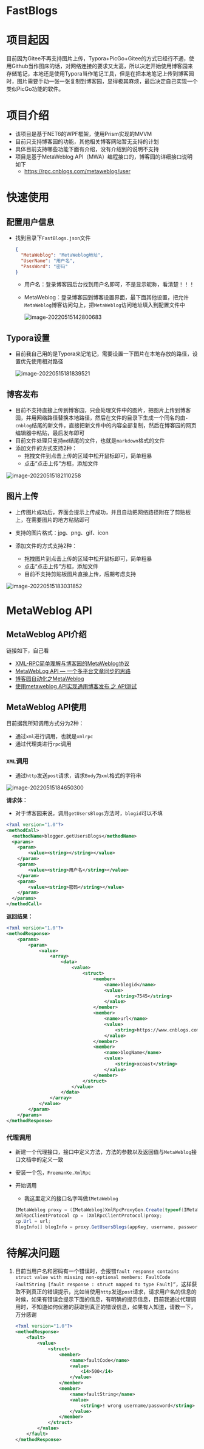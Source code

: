 # FastBlogs

# 项目起因

目前因为Gitee不再支持图片上传，Typora+PicGo+Gitee的方式已经行不通，使用Github当作图床的话，对网络连接的要求又太高，所以决定开始使用博客园来存储笔记，本地还是使用Typora当作笔记工具，但是在把本地笔记上传到博客园时，图片需要手动一张一张复制到博客园，显得极其麻烦，最后决定自己实现一个类似PicGo功能的软件。

# 项目介绍

- 该项目是基于NET6的WPF框架，使用Prism实现的MVVM
- 目前只支持博客园的功能，其他相关博客网站暂无支持的计划
- 具体目前支持哪些功能下面有介绍，没有介绍到的说明不支持
- 项目是基于MetaWeblog API（MWA）编程接口的，博客园的详细接口说明如下
  - https://rpc.cnblogs.com/metaweblog/user

# 快速使用

## 配置用户信息

- 找到目录下`FastBlogs.json`文件

  ```json
  {
    "MetaWeblog": "MetaWeblog地址",
    "UserName": "用户名",
    "PassWord": "密码"
  }
  ```

  - 用户名：登录博客园后台找到用户名即可，不是显示昵称，看清楚！！！

  - MetaWeblog：登录博客园到博客设置界面，最下面其他设置，把允许`MetaWeblog`博客访问勾上，把`MetaWeblog`访问地址填入到配置文件中

    ![image-20220515142800683](Image/image-20220515142800683.png)

## Typora设置

- 目前我自己用的是Typora来记笔记，需要设置一下图片在本地存放的路径，设置优先使用相对路径

  ![image-20220515181839521](Image/image-20220515181839521.png)

## 博客发布

- 目前不支持直接上传到博客园，只会处理文件中的图片，把图片上传到博客园，并用网络路径替换本地路径，然后在文件的目录下生成一个同名的由`-cnblog`结尾的新文件，直接把新文件中的内容全部复制，然后在博客园的网页编辑器中粘贴，最后发布即可
- 目前文件处理只支持`md`结尾的文件，也就是`markdown`格式的文件
- 添加文件的方式支持2种：
  - 拖拽文件到点击上传的区域中松开鼠标即可，简单粗暴
  - 点击“点击上传”方框，添加文件

![image-20220515182110258](Image/image-20220515182110258.png)

## 图片上传

- 上传图片成功后，界面会提示上传成功，并且自动把网络路径附在了剪贴板上，在需要图片的地方粘贴即可

- 支持的图片格式：jpg、png、gif、icon
- 添加文件的方式支持2种：
  - 拖拽图片到点击上传的区域中松开鼠标即可，简单粗暴
  - 点击“点击上传”方框，添加文件
  - 目前不支持剪贴板图片直接上传，后期考虑支持

![image-20220515183031852](Image/image-20220515183031852.png)



# MetaWeblog API

## MetaWeblog API介绍

链接如下，自己看

- [XML-RPC简单理解与博客园的MetaWeblog协议 ](https://www.cnblogs.com/mq0036/p/12766789.html)
- [MetaWebLog API — 一个多平台文章同步的思路](https://www.cnblogs.com/ljysblog/p/12336878.html)
- [博客园自动化之MetaWeblog](https://zhuanlan.zhihu.com/p/412880353)
- [使用metaweblog API实现通用博客发布 之 API测试](https://www.cnblogs.com/robert-9/p/11428982.html)

## MetaWeblog API使用

目前据我所知调用方式分为2种：

- 通过`xml`进行调用，也就是`xmlrpc`
- 通过代理类进行`rpc`调用

### `XML`调用

- 通过`http`发送`post`请求，请求`Body`为`xml`格式的字符串

![image-20220515184650300](Image/image-20220515184650300.png)

**请求体：**

- 对于博客园来说，调用`getUsersBlogs`方法时，`blogid`可以不填

```xml
<?xml version="1.0"?>
<methodCall>
  <methodName>blogger.getUsersBlogs</methodName>
  <params>
    <param>
        <value><string></string></value>
    </param>
    <param>
        <value><string>用户名</string></value>
    </param>
    <param>
        <value><string>密码</string></value>
    </param>
  </params>
</methodCall>
```

**返回结果：**

```xml
<?xml version="1.0"?>
<methodResponse>
    <params>
        <param>
            <value>
                <array>
                    <data>
                        <value>
                            <struct>
                                <member>
                                    <name>blogid</name>
                                    <value>
                                        <string>7545</string>
                                    </value>
                                </member>
                                <member>
                                    <name>url</name>
                                    <value>
                                        <string>https://www.cnblogs.com/xcoast/</string>
                                    </value>
                                </member>
                                <member>
                                    <name>blogName</name>
                                    <value>
                                        <string>xcoast</string>
                                    </value>
                                </member>
                            </struct>
                        </value>
                    </data>
                </array>
            </value>
        </param>
    </params>
</methodResponse>
```

### 代理调用

- 新建一个代理接口，接口中定义方法，方法的参数以及返回值与`MetaWeblog`接口文档中的定义一致

- 安装一个包，`FreemanKe.XmlRpc`

- 开始调用

  - 我这里定义的接口名字叫做`IMetaWeblog`

  ```c#
  IMetaWeblog proxy = (IMetaWeblog)XmlRpcProxyGen.Create(typeof(IMetaWeblog));
  XmlRpcClientProtocol cp = (XmlRpcClientProtocol)proxy;
  cp.Url = url;
  BlogInfo[] blogInfo = proxy.GetUsersBlogs(appKey, username, password);
  ```



# 待解决问题

1. 目前当用户名和密码有一个错误时，会报错`fault response contains struct value with missing non-optional members: FaultCode FaultString [fault response : struct mapped to type Fault]”`，这样获取不到真正的错误提示，比如当使用`http`发送`post`请求，请求用户名的信息的时候，如果有错误会提示下面的信息，有明确的提示信息，目前我通过代理调用时，不知道如何优雅的获取到真正的错误信息，如果有人知道，请教一下，万分感谢

   ```xml
   <?xml version="1.0"?>
   <methodResponse>
       <fault>
           <value>
               <struct>
                   <member>
                       <name>faultCode</name>
                       <value>
                           <i4>500</i4>
                       </value>
                   </member>
                   <member>
                       <name>faultString</name>
                       <value>
                           <string>! wrong username/password</string>
                       </value>
                   </member>
               </struct>
           </value>
       </fault>
   </methodResponse>
   ```

   































